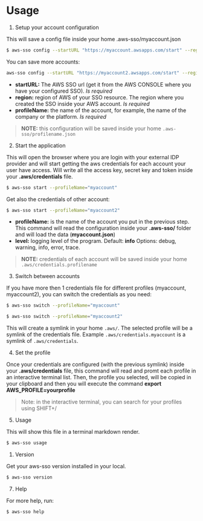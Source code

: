 # Usage

1. Setup your account configuration

This will save a config file inside your home .aws-sso/myaccount.json

```bash
$ aws-sso config --startURL "https://myaccount.awsapps.com/start" --region us-east-1 --profileName="myaccount"
```
You can save more accounts:

```bash
aws-sso config --startURL "https://myaccount2.awsapps.com/start" --region eu-west-1 --profileName="myaccount2"
```
* **startURL:** The AWS SSO url (get it from the AWS CONSOLE where you have your configured SSO). *Is required*
* **region:** region of AWS of your SSO resource. The region where you created the SSO inside your AWS account. *Is required*
* **profileName:** the name of the account, for example, the name of the company or the platform. *Is required*

> **NOTE:** this configuration will be saved inside your home `.aws-sso/profilename.json`

2. Start the application

This will open the browser where you are login with your external IDP provider and will start getting the aws credentials for each account your user have access. Will write all the access key, secret key and token inside your **.aws/credentials** file.

```bash
$ aws-sso start --profileName="myaccount"
```
Get also the credentials of other account:

```bash
$ aws-sso start --profileName="myaccount2"
```

* **profileName:** is the name of the account you put in the previous step. This command will read the configuration inside your **.aws-sso/** folder and will load the data (**myaccount.json**)
* **level:** logging level of the program. Default: **info** Options: debug, warning, info, error, trace.

> **NOTE:** credentials of each account will be saved inside your home `.aws/credentials.profilename`

3. Switch between accounts

If you have more then 1 credentials file for different profiles (myaccount, myaccount2), you can switch the credentials as you need:

```bash
$ aws-sso switch --profileName="myaccount"
```
```bash
$ aws-sso switch --profileName="myaccount2"
```

This will create a symlink in your home `.aws/`. The selected profile will be a symlink of the credentials file. Example `.aws/credentials.myaccount` is a symlink of `.aws/credentials`.

4. Set the profile

Once your credentials are configured (with the previous symlink) inside your **.aws/credentials** file, this command will read and promt each profile in an interactive terminal list. Then, the profile you selected, will be copied in your clipboard and then you will execute the command **export AWS_PROFILE=yourprofile**

> Note: in the interactive terminal, you can search for your profiles using SHIFT+/

5. Usage 

This will show this file in a terminal markdown render.

```bash
$ aws-sso usage
```

1. Version

Get your aws-sso version installed in your local.

```bash
$ aws-sso version
```

7. Help

For more help, run:

```bash
$ aws-sso help
```